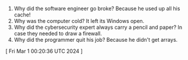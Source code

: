  
1. Why did the software engineer go broke? Because he used up all his cache!
2. Why was the computer cold? It left its Windows open.
3. Why did the cybersecurity expert always carry a pencil and paper? In case they needed to draw a firewall.
4. Why did the programmer quit his job? Because he didn't get arrays.
 
[ 
Fri Mar  1 00:20:36 UTC 2024
 ]
